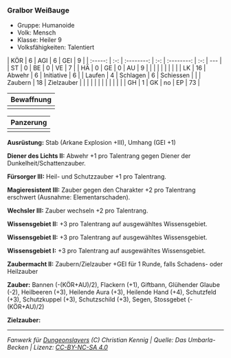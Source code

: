 ### Gralbor Weißauge

- Gruppe: Humanoide
- Volk: Mensch
- Klasse: Heiler 9
- Volksfähigkeiten: Talentiert

|   KÖR   |  6  |    AGI     |  6  |    GEI     |  9  |
| :-----: | :-: | :--------: | :-: | :--------: | :-: | --- |
|   ST    |  0  |     BE     |  0  |     VE     |  7  |
|   HÄ    |  0  |     GE     |  0  |     AU     |  9  |
|         |     |            |     |            |     |     |
|   LK    | 16  |   Abwehr   |  6  | Initiative |  6  |
| Laufen  |  4  |  Schlagen  |  6  | Schiessen  |     |
| Zaubern | 18  | Zielzauber |     |            |     |
|         |     |            |     |            |     |     |
|   GH    |  1  |     GK     | no  |     EP     | 73  |

| Bewaffnung |
| :--------: |
|            |

| Panzerung |
| :-------: |
|           |

**Ausrüstung:** Stab (Arkane Explosion +III), Umhang (GEI +1)

**Diener des Lichts II:** Abwehr +1 pro Talentrang gegen Diener der Dunkelheit/Schattenzauber.

**Fürsorger III:** Heil- und Schutzzauber +1 pro Talentrang.

**Magieresistent III:** Zauber gegen den Charakter +2 pro Talentrang erschwert (Ausnahme: Elementarschaden).

**Wechsler III:** Zauber wechseln +2 pro Talentrang.

**Wissensgebiet II:** +3 pro Talentrang auf ausgewähltes Wissensgebiet.

**Wissensgebiet II:** +3 pro Talentrang auf ausgewähltes Wissensgebiet.

**Wissensgebiet I:** +3 pro Talentrang auf ausgewähltes Wissensgebiet.

**Zaubermacht II:** Zaubern/Zielzauber +GEI für 1 Runde, falls Schadens- oder Heilzauber

**Zauber:** Bannen (-(KÖR+AU)/2), Flackern (+1), Giftbann, Glühender Glaube (-2), Heilbeeren (+3), Heilende Aura (+3), Heilende Hand (+4), Schutzfeld (+3), Schutzkuppel (+3), Schutzschild (+3), Segen, Stossgebet (-(KÖR+AU)/2)

**Zielzauber:**

---

_Fanwerk für [Dungeonslayers](https://www.dungeonslayers.net/) (C) Christian Kennig | Quelle: Das Umbarla-Becken | Lizenz: [CC-BY-NC-SA 4.0](https://creativecommons.org/licenses/by-nc-sa/4.0/deed.de)_
